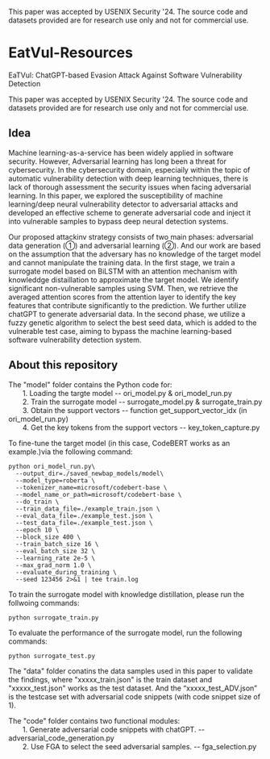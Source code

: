 This paper was accepted by USENIX Security '24. The source code and datasets provided are for research use only and not for commercial use.

# EatVul-Resources
EaTVul: ChatGPT-based Evasion Attack Against Software Vulnerability Detection

This paper was accepted by USENIX Security '24. The source code and datasets provided are for research use only and not for commercial use.

## Idea
Machine learning-as-a-service has been widely applied in software security. However, Adversarial learning has long been a threat for cybersecurity. In the cybersecurity domain, especiaily within the topic of automatic vulnerability detection with deep learning techniques, there is lack of thorough assessment the security
issues when facing adversarial learning. In this paper, we explored the susceptibility of machine learning/deep neural vulnerability detector to adversarial attacks and developed an effective scheme to generate adversarial code and inject it into vulnerable samples to bypass deep neural detection systems.

Our proposed attackinv strategy consists of two main phases: adversarial data generation (①) and adversarial learning (②). And our work are based on the assumption that the adversary has no knowledge of the target model and cannot manipulate the training data. In the first stage, we train a surrogate model based on BiLSTM with an attention mechanism with knowleddge distaillation to approximate the target model. We identify significant non-vulnerable samples using SVM. Then, we retrieve the averaged attention scores from the attention layer to identify the key features that contribute significantly to the prediction. We further utilize chatGPT to generate adversarial data. In the second phase, we utilize a fuzzy genetic algorithm to select the best seed data, which is added to the vulnerable test case, aiming to bypass the machine learning-based software vulnerability detection system.

## About this repository

The "model" folder contains the Python code for:  
&emsp;&emsp;1. Loading the targte model -- ori_model.py & ori_model_run.py  
&emsp;&emsp;2. Train the surrogate model -- surrogate_model.py & surrogate_train.py  
&emsp;&emsp;3. Obtain the support vectors -- function get_support_vector_idx (in ori_model_run.py)  
&emsp;&emsp;4. Get the key tokens from the support vectors -- key_token_capture.py

To fine-tune the target model (in this case, CodeBERT works as an example.)via the following command:
```
python ori_model_run.py\
  --output_dir=./saved_newbap_models/model\
  --model_type=roberta \
  --tokenizer_name=microsoft/codebert-base \
  --model_name_or_path=microsoft/codebert-base \
  --do_train \
  --train_data_file=./example_train.json \
  --eval_data_file=./example_test.json \
  --test_data_file=./example_test.json \
  --epoch 10 \
  --block_size 400 \
  --train_batch_size 16 \
  --eval_batch_size 32 \
  --learning_rate 2e-5 \
  --max_grad_norm 1.0 \
  --evaluate_during_training \
  --seed 123456 2>&1 | tee train.log
```  
To train the surrogate model with knowledge distillation, please run the follwoing commands:
```
python surrogate_train.py
```
To evaluate the performance of the surrogate model, run the following commands:
```
python surrogate_test.py
```
The "data" folder conatins the data samples used in this paper to validate the findings, where "xxxxx_train.json" is the train dataset and "xxxxx_test.json" works as the test dataset. And the “xxxxx_test_ADV.json” is the testcase set with adversarial code snippets (with code snippet size of 1).  

The "code" folder contains two functional modules:  
&emsp;&emsp;1. Generate adversarial code snippets with chatGPT. -- adversarial_code_generation.py  
&emsp;&emsp;2. Use FGA to select the seed adversarial samples. -- fga_selection.py  






